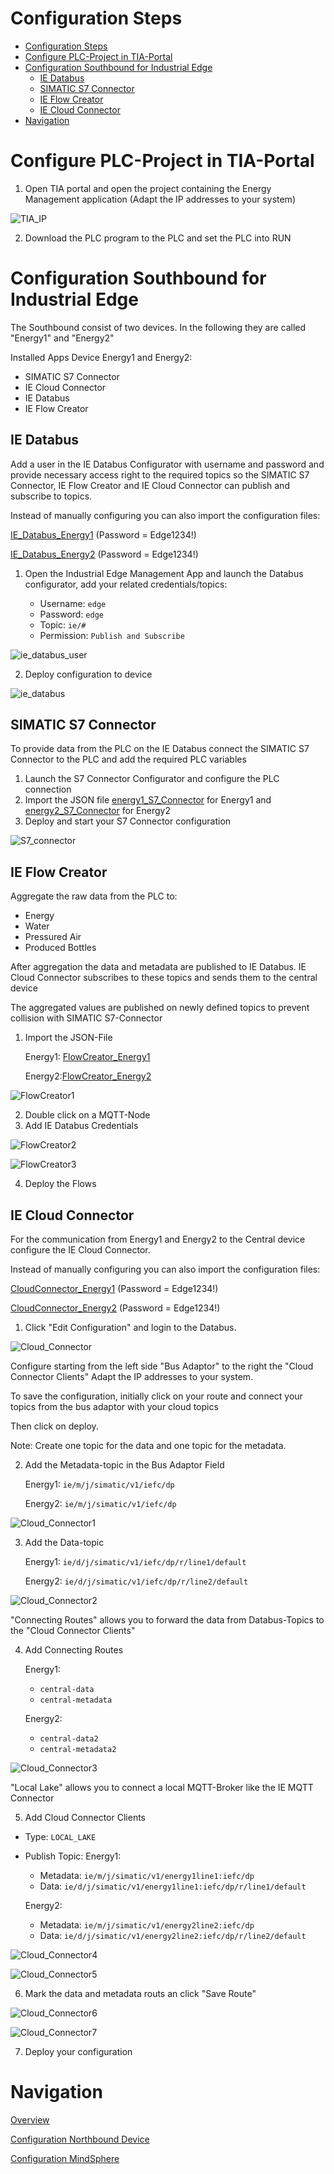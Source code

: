 # Configuration Steps
- [Configuration Steps](#configuration-steps)
- [Configure PLC-Project in TIA-Portal](#configure-plc-project-in-tia-portal)
- [Configuration Southbound for Industrial Edge](#configuration-southbound-for-industrial-edge)
  - [IE Databus](#ie-databus)
  - [SIMATIC S7 Connector](#simatic-s7-connector)
  - [IE Flow Creator](#ie-flow-creator)
  - [IE Cloud Connector](#ie-cloud-connector)
- [Navigation](#navigation)
  

# Configure PLC-Project in TIA-Portal

1. Open TIA portal and open the project containing the Energy Management application (Adapt the IP addresses to your system)
   
![TIA_IP](graphics/TIA_IP.png)

2. Download the PLC program to the PLC and set the PLC into RUN
   

# Configuration Southbound for Industrial Edge

The Southbound consist of two devices. In the following they are called "Energy1" and "Energy2"

Installed Apps Device Energy1 and Energy2: 
  - SIMATIC S7 Connector
  - IE Cloud Connector
  - IE Databus
  - IE Flow Creator

## IE Databus

Add a user in the IE Databus Configurator with username and password and provide necessary access right to the required topics so the SIMATIC S7 Connector, IE Flow Creator and IE Cloud Connector can publish and subscribe to topics.

Instead of manually configuring you can also import the configuration files:

[IE_Databus_Energy1](../src/CentralDevice/IE-Databus.json) (Password = Edge1234!)

[IE_Databus_Energy2](../src/CentralDevice/IE-Databus.json) (Password = Edge1234!)

1. Open the Industrial Edge Management App and launch the Databus configurator, add your related credentials/topics:

   - Username: `edge`
   - Password: `edge`
   - Topic: `ie/#`
   - Permission: `Publish and Subscribe`

  ![ie_databus_user](graphics/IE_Databus_User.png)

2. Deploy configuration to device

  ![ie_databus](graphics/IE_Databus.png)


## SIMATIC S7 Connector

To provide data from the PLC on the IE Databus connect the SIMATIC S7 Connector to the PLC and add the required PLC variables

1. Launch the S7 Connector Configurator and configure the PLC connection 
2. Import the JSON file [energy1_S7_Connector](../src/Device_Energy1/energy1_S7_Connector.json) for Energy1 and [energy2_S7_Connector](../src/Device_Energy2/energy2_S7_Connector.json) for Energy2 
3. Deploy and start your S7 Connector configuration

  ![S7_connector](graphics/S7_Connector.png)

## IE Flow Creator

Aggregate the raw data from the PLC to:
- Energy
- Water
- Pressured Air
- Produced Bottles 

After aggregation the data and metadata are published to IE Databus. IE Cloud Connector subscribes to these topics and sends them to the central device 

The aggregated values are published on newly defined topics to prevent collision with SIMATIC S7-Connector

1. Import the JSON-File
  
    Energy1: [FlowCreator_Energy1](../src/Device_Energy1/FlowCreator_Energy1.json)

    Energy2:[FlowCreator_Energy2](../src/Device_Energy2/FlowCreator_Energy2.json)
  
    
  ![FlowCreator1](graphics/Flow_Creator1.png)

2. Double click on a MQTT-Node  
3. Add IE Databus Credentials
  
  ![FlowCreator2](graphics/Flow_Creator2.png)
  
    
  ![FlowCreator3](graphics/Flow_Creator3.png)

4. Deploy the Flows

## IE Cloud Connector

For the communication from Energy1 and Energy2 to the Central device configure the IE Cloud Connector. 

Instead of manually configuring you can also import the configuration files:

[CloudConnector_Energy1](../src/Device_Energy1/CloudConnector_Energy1.json) (Password = Edge1234!)

[CloudConnector_Energy2](../src/Device_Energy2/CloudConnector_Energy2.json) (Password = Edge1234!)

1. Click "Edit Configuration" and login to the Databus.

  ![Cloud_Connector](graphics/Cloud_Connector_Login.png)

Configure starting from the left side "Bus Adaptor" to the right the "Cloud Connector Clients" Adapt the IP addresses to your system.

To save the configuration, initially click on your route and connect your topics from the bus adaptor with your cloud topics 

Then click on deploy.

Note: Create one topic for the data and one topic for the metadata. 


2. Add the Metadata-topic in the Bus Adaptor Field

    Energy1: `ie/m/j/simatic/v1/iefc/dp`

    Energy2: `ie/m/j/simatic/v1/iefc/dp` 
  
      
  ![Cloud_Connector1](graphics/Cloud_Connector_Topic2.png)
  
3. Add the Data-topic
   
   Energy1:
   `ie/d/j/simatic/v1/iefc/dp/r/line1/default`
  
   Energy2:
   `ie/d/j/simatic/v1/iefc/dp/r/line2/default`
    
  ![Cloud_Connector2](graphics/Cloud_Connector_Topic1.png)

"Connecting Routes" allows you to forward the data from Databus-Topics to the "Cloud Connector Clients"

4. Add Connecting Routes
  
   Energy1:
   - `central-data` 
   - `central-metadata`
  
   Energy2:
   - `central-data2`
   - `central-metadata2`
  
    
  ![Cloud_Connector3](graphics/Cloud_Connector_Route.png)

"Local Lake" allows you to connect a local MQTT-Broker like the IE MQTT Connector 

5. Add Cloud Connector Clients
  - Type: `LOCAL_LAKE`
  
  - Publish Topic:
    Energy1:
    - Metadata: `ie/m/j/simatic/v1/energy1line1:iefc/dp`
    - Data: `ie/d/j/simatic/v1/energy1line1:iefc/dp/r/line1/default`
    
    Energy2:
    - Metadata: `ie/m/j/simatic/v1/energy2line2:iefc/dp`
    - Data: `ie/d/j/simatic/v1/energy2line2:iefc/dp/r/line2/default`
  
    
  ![Cloud_Connector4](graphics/Cloud_Connector_Client1.png)
    
      
  ![Cloud_Connector5](graphics/Cloud_Connector_Client2.png)

6. Mark the data and metadata routs an click "Save Route" 
      
        
  ![Cloud_Connector6](graphics/Cloud_Connector_Route1.png)
    
      
  ![Cloud_Connector7](graphics/Cloud_Connector_Route2.png)

7. Deploy your configuration





# Navigation

[Overview](../README.md)

[Configuration Northbound Device](install_Device_Northbound.md)

[Configuration MindSphere](install_MindSphere.md)
